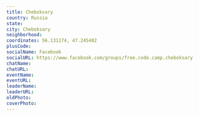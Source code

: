 ```yaml
---
title: Cheboksary
country: Russia
state: 
city: Cheboksary
neighborhood: 
coordinates: 56.131174, 47.245482
plusCode:
socialName: Facebook
socialURL: https://www.facebook.com/groups/free.code.camp.cheboksary
chatName:
chatURL:
eventName:
eventURL:
leaderName:
leaderURL:
oldPhoto: 
coverPhoto:
---
```

